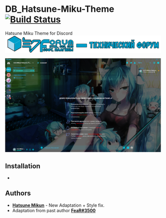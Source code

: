 # DB_Hatsune-Miku-Theme [![Build Status](https://travis-ci.org/AminoJS/Amino.JS.svg?branch=master)](https://github.com/Hatsune-Mikun/DB_Hatsune-Miku-Theme)

Hatsune Miku Theme for Discord
![logo](https://raw.githubusercontent.com/Hatsune-Mikun/DB_Hatsune-Miku-Theme/master/media/logo3.png)  

![Preview](https://raw.githubusercontent.com/Hatsune-Mikun/DB_Hatsune-Miku-Theme/master/media/vfXM6xNcfm.png)
## Installation

* 

## Authors

* **[Hatsune Mikun](https://github.com/Hatsune-Mikun)** - New Adaptation + Style fix.
* Adaptation from past author **[FeaR#3500](https://discordapp.com/)**